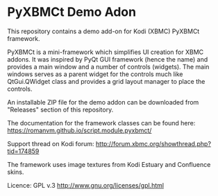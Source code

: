 PyXBMCt Demo Adon
=================

This repository contains a demo add-on for Kodi (XBMC) PyXBMCt framework.

PyXBMCt is a mini-framework which simplifies UI creation for XBMC addons. It was inspired by PyQt GUI framework (hence the name) and provides a main window and a number of controls (widgets). The main windows serves as a parent widget for the controls much like QtGui.QWidget class and provides a grid layout manager to place the controls.

An installable ZIP file for the demo addon can be downloaded from "Releases" section of this repository.

The documentation for the framework classes can be found here: https://romanvm.github.io/script.module.pyxbmct/

Support thread on Kodi forum: http://forum.xbmc.org/showthread.php?tid=174859

The framework uses image textures from Kodi Estuary and Confluence skins.

Licence: GPL v.3 http://www.gnu.org/licenses/gpl.html
